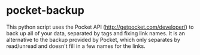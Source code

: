 pocket-backup
=============

This python script uses the Pocket API (http://getpocket.com/developer/) to back up all of your data, separated by tags and fixing link names. It is an alternative to the backup provided by Pocket, which only separates by read/unread and doesn't fill in a few names for the links.
